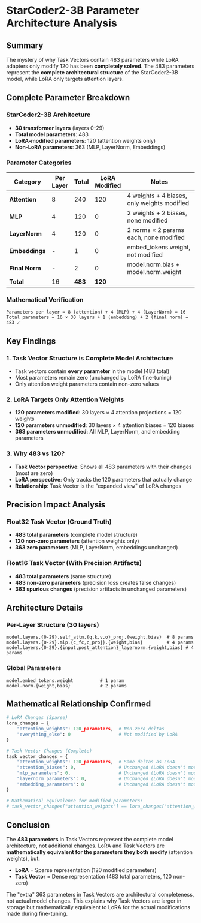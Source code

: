 # StarCoder2-3B Parameter Architecture Analysis

## Summary

The mystery of why Task Vectors contain 483 parameters while LoRA adapters only modify 120 has been **completely solved**. The 483 parameters represent the **complete architectural structure** of the StarCoder2-3B model, while LoRA only targets attention layers.

## Complete Parameter Breakdown

### StarCoder2-3B Architecture
- **30 transformer layers** (layers 0-29)
- **Total model parameters**: 483
- **LoRA-modified parameters**: 120 (attention weights only)
- **Non-LoRA parameters**: 363 (MLP, LayerNorm, Embeddings)

### Parameter Categories

| Category | Per Layer | Total | LoRA Modified | Notes |
|----------|-----------|-------|---------------|-------|
| **Attention** | 8 | 240 | 120 | 4 weights + 4 biases, only weights modified |
| **MLP** | 4 | 120 | 0 | 2 weights + 2 biases, none modified |
| **LayerNorm** | 4 | 120 | 0 | 2 norms × 2 params each, none modified |
| **Embeddings** | - | 1 | 0 | embed_tokens.weight, not modified |
| **Final Norm** | - | 2 | 0 | model.norm.bias + model.norm.weight |
| **Total** | 16 | **483** | **120** | |

### Mathematical Verification
```
Parameters per layer = 8 (attention) + 4 (MLP) + 4 (LayerNorm) = 16
Total parameters = 16 × 30 layers + 1 (embedding) + 2 (final norm) = 483 ✓
```

## Key Findings

### 1. **Task Vector Structure is Complete Model Architecture**
- Task vectors contain **every parameter** in the model (483 total)
- Most parameters remain zero (unchanged by LoRA fine-tuning)
- Only attention weight parameters contain non-zero values

### 2. **LoRA Targets Only Attention Weights** 
- **120 parameters modified**: 30 layers × 4 attention projections = 120 weights
- **120 parameters unmodified**: 30 layers × 4 attention biases = 120 biases  
- **363 parameters unmodified**: All MLP, LayerNorm, and embedding parameters

### 3. **Why 483 vs 120?**
- **Task Vector perspective**: Shows all 483 parameters with their changes (most are zero)
- **LoRA perspective**: Only tracks the 120 parameters that actually change
- **Relationship**: Task Vector is the "expanded view" of LoRA changes

## Precision Impact Analysis

### Float32 Task Vector (Ground Truth)
- **483 total parameters** (complete model structure)
- **120 non-zero parameters** (attention weights only)
- **363 zero parameters** (MLP, LayerNorm, embeddings unchanged)

### Float16 Task Vector (With Precision Artifacts)  
- **483 total parameters** (same structure)
- **483 non-zero parameters** (precision loss creates false changes)
- **363 spurious changes** (precision artifacts in unchanged parameters)

## Architecture Details

### Per-Layer Structure (30 layers)
```
model.layers.{0-29}.self_attn.{q,k,v,o}_proj.{weight,bias}  # 8 params
model.layers.{0-29}.mlp.{c_fc,c_proj}.{weight,bias}         # 4 params  
model.layers.{0-29}.{input,post_attention}_layernorm.{weight,bias} # 4 params
```

### Global Parameters
```
model.embed_tokens.weight          # 1 param
model.norm.{weight,bias}           # 2 params
```

## Mathematical Relationship Confirmed

```python
# LoRA Changes (Sparse)
lora_changes = {
    "attention_weights": 120_parameters,  # Non-zero deltas
    "everything_else": 0                  # Not modified by LoRA
}

# Task Vector Changes (Complete)  
task_vector_changes = {
    "attention_weights": 120_parameters,  # Same deltas as LoRA
    "attention_biases": 0,                # Unchanged (LoRA doesn't modify)
    "mlp_parameters": 0,                  # Unchanged (LoRA doesn't modify)  
    "layernorm_parameters": 0,            # Unchanged (LoRA doesn't modify)
    "embedding_parameters": 0             # Unchanged (LoRA doesn't modify)
}

# Mathematical equivalence for modified parameters:
# task_vector_changes["attention_weights"] == lora_changes["attention_weights"] ✓
```

## Conclusion

The **483 parameters** in Task Vectors represent the complete model architecture, not additional changes. LoRA and Task Vectors are **mathematically equivalent for the parameters they both modify** (attention weights), but:

- **LoRA** = Sparse representation (120 modified parameters)
- **Task Vector** = Dense representation (483 total parameters, 120 non-zero)

The "extra" 363 parameters in Task Vectors are architectural completeness, not actual model changes. This explains why Task Vectors are larger in storage but mathematically equivalent to LoRA for the actual modifications made during fine-tuning.
